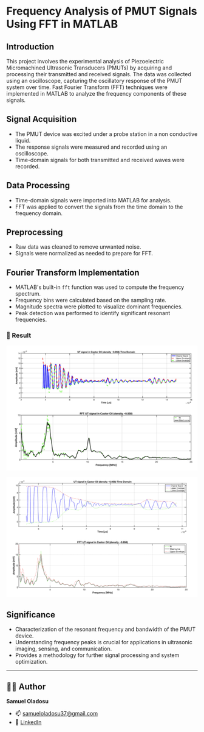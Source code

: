 
# Frequency Analysis of PMUT Signals Using FFT in MATLAB

## Introduction

This project involves the experimental analysis of Piezoelectric Micromachined Ultrasonic Transducers (PMUTs) by acquiring and processing their transmitted and received signals. The data was collected using an oscilloscope, capturing the oscillatory response of the PMUT system over time. Fast Fourier Transform (FFT) techniques were implemented in MATLAB to analyze the frequency components of these signals.

## Signal Acquisition

- The PMUT device was excited under a probe station in a non conductive liquid.
- The response signals were measured and recorded using an oscilloscope.
- Time-domain signals for both transmitted and received waves were recorded.

## Data Processing

- Time-domain signals were imported into MATLAB for analysis.
- FFT was applied to convert the signals from the time domain to the frequency domain.

## Preprocessing

- Raw data was cleaned to remove unwanted noise.
- Signals were normalized as needed to prepare for FFT.

## Fourier Transform Implementation

- MATLAB's built-in `fft` function was used to compute the frequency spectrum.
- Frequency bins were calculated based on the sampling rate.
- Magnitude spectra were plotted to visualize dominant frequencies.
- Peak detection was performed to identify significant resonant frequencies.

### 🔩 Result

![Preview](https://github.com/samueloladosu37/Frequency-Analysis-of-PMUT-Signals-Using-FFT-in-MATLAB/blob/main/Result%203.png)

![Preview](https://github.com/samueloladosu37/Frequency-Analysis-of-PMUT-Signals-Using-FFT-in-MATLAB/blob/main/Result%201.png)

## Significance

- Characterization of the resonant frequency and bandwidth of the PMUT device.
- Understanding frequency peaks is crucial for applications in ultrasonic imaging, sensing, and communication.
- Provides a methodology for further signal processing and system optimization.

---


## 👨‍💻 Author

**Samuel Oladosu**  
- 📫 [samueloladosu37@gmail.com](mailto:samueloladosu37@gmail.com)  
- 🔗 [LinkedIn](https://www.linkedin.com/in/samueloladosu/)  


